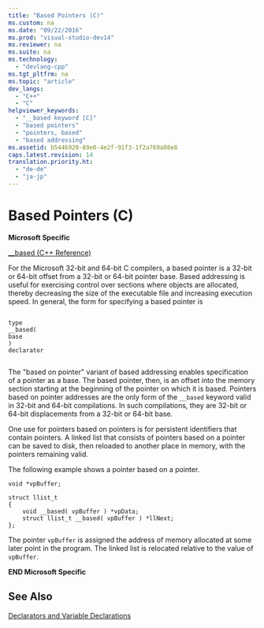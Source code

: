 ```yaml
---
title: "Based Pointers (C)"
ms.custom: na
ms.date: "09/22/2016"
ms.prod: "visual-studio-dev14"
ms.reviewer: na
ms.suite: na
ms.technology: 
  - "devlang-cpp"
ms.tgt_pltfrm: na
ms.topic: "article"
dev_langs: 
  - "C++"
  - "C"
helpviewer_keywords: 
  - "__based keyword [C]"
  - "based pointers"
  - "pointers, based"
  - "based addressing"
ms.assetid: b5446920-89e0-4e2f-91f3-1f2a769a08e8
caps.latest.revision: 14
translation.priority.ht: 
  - "de-de"
  - "ja-jp"
---
```

# Based Pointers (C)
**Microsoft Specific**  
  
 [__based (C++ Reference)](../VS_csharp/based-pointers--c---.md)  
  
 For the Microsoft 32-bit and 64-bit C compilers, a based pointer is a 32-bit or 64-bit offset from a 32-bit or 64-bit pointer base. Based addressing is useful for exercising control over sections where objects are allocated, thereby decreasing the size of the executable file and increasing execution speed. In general, the form for specifying a based pointer is  
  
```  
  
type  
__based(  
base  
)  
declarator  
  
```  
  
 The "based on pointer" variant of based addressing enables specification of a pointer as a base. The based pointer, then, is an offset into the memory section starting at the beginning of the pointer on which it is based. Pointers based on pointer addresses are the only form of the `__based` keyword valid in 32-bit and 64-bit compilations. In such compilations, they are 32-bit or 64-bit displacements from a 32-bit or 64-bit base.  
  
 One use for pointers based on pointers is for persistent identifiers that contain pointers. A linked list that consists of pointers based on a pointer can be saved to disk, then reloaded to another place in memory, with the pointers remaining valid.  
  
 The following example shows a pointer based on a pointer.  
  
```  
void *vpBuffer;  
  
struct llist_t  
{  
    void __based( vpBuffer ) *vpData;  
    struct llist_t __based( vpBuffer ) *llNext;  
};  
```  
  
 The pointer `vpBuffer` is assigned the address of memory allocated at some later point in the program. The linked list is relocated relative to the value of `vpBuffer`.  
  
 **END Microsoft Specific**  
  
## See Also  
 [Declarators and Variable Declarations](../VS_csharp/declarators-and-variable-declarations.md)